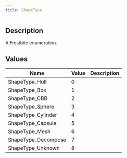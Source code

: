 ```yaml
---
title: ShapeType
---
```

## Description

A Frostbite enumeration.

## Values

| Name                 | Value | Description |
| -------------------- | ----- | ----------- |
| ShapeType\_Hull      | 0     |             |
| ShapeType\_Box       | 1     |             |
| ShapeType\_OBB       | 2     |             |
| ShapeType\_Sphere    | 3     |             |
| ShapeType\_Cylinder  | 4     |             |
| ShapeType\_Capsule   | 5     |             |
| ShapeType\_Mesh      | 6     |             |
| ShapeType\_Decompose | 7     |             |
| ShapeType\_Unknown   | 8     |             |

